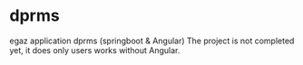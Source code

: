 # dprms
egaz application dprms (springboot &amp; Angular)
The project is not completed yet, it does only users works without Angular.
